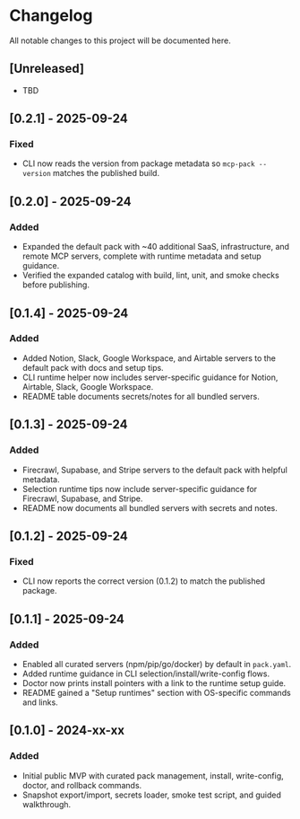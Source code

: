 # Changelog

All notable changes to this project will be documented here.

## [Unreleased]
- TBD

## [0.2.1] - 2025-09-24
### Fixed
- CLI now reads the version from package metadata so `mcp-pack --version` matches the published build.

## [0.2.0] - 2025-09-24
### Added
- Expanded the default pack with ~40 additional SaaS, infrastructure, and remote MCP servers, complete with runtime metadata and setup guidance.
- Verified the expanded catalog with build, lint, unit, and smoke checks before publishing.

## [0.1.4] - 2025-09-24
### Added
- Added Notion, Slack, Google Workspace, and Airtable servers to the default pack with docs and setup tips.
- CLI runtime helper now includes server-specific guidance for Notion, Airtable, Slack, Google Workspace.
- README table documents secrets/notes for all bundled servers.

## [0.1.3] - 2025-09-24
### Added
- Firecrawl, Supabase, and Stripe servers to the default pack with helpful metadata.
- Selection runtime tips now include server-specific guidance for Firecrawl, Supabase, and Stripe.
- README now documents all bundled servers with secrets and notes.

## [0.1.2] - 2025-09-24
### Fixed
- CLI now reports the correct version (0.1.2) to match the published package.


## [0.1.1] - 2025-09-24
### Added
- Enabled all curated servers (npm/pip/go/docker) by default in `pack.yaml`.
- Added runtime guidance in CLI selection/install/write-config flows.
- Doctor now prints install pointers with a link to the runtime setup guide.
- README gained a "Setup runtimes" section with OS-specific commands and links.

## [0.1.0] - 2024-xx-xx
### Added
- Initial public MVP with curated pack management, install, write-config, doctor, and rollback commands.
- Snapshot export/import, secrets loader, smoke test script, and guided walkthrough.
